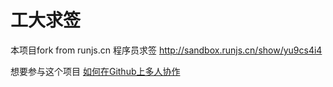 工大求签
==================

本项目fork from runjs.cn
程序员求签 http://sandbox.runjs.cn/show/yu9cs4i4

想要参与这个项目
[如何在Github上多人协作](https://gist.github.com/4378619)
